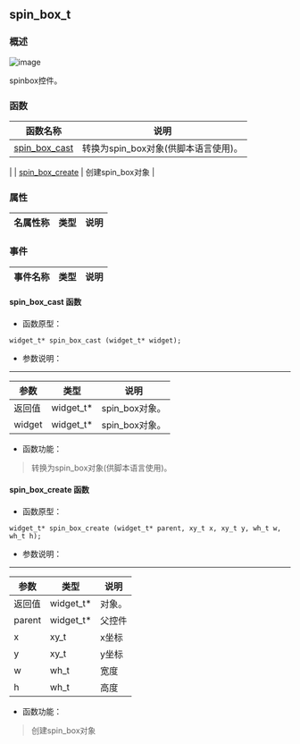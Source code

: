 ## spin\_box\_t
### 概述
![image](images/spin_box_t_0.png)

 spinbox控件。
### 函数
<p id="spin_box_t_methods">

| 函数名称 | 说明 | 
| -------- | ------------ | 
| <a href="#spin_box_t_spin_box_cast">spin\_box\_cast</a> |  转换为spin_box对象(供脚本语言使用)。 |
| <a href="#spin_box_t_spin_box_create">spin\_box\_create</a> |  创建spin_box对象 |
### 属性
<p id="spin_box_t_properties">

| 名属性称 | 类型 | 说明 | 
| -------- | ----- | ------------ | 
### 事件
<p id="spin_box_t_events">

| 事件名称 | 类型  | 说明 | 
| -------- | ----- | ------- | 
#### spin\_box\_cast 函数
* 函数原型：

```
widget_t* spin_box_cast (widget_t* widget);
```

* 参数说明：

-----------------------

| 参数 | 类型 | 说明 |
| -------- | ----- | --------- |
| 返回值 | widget\_t* | spin\_box对象。 |
| widget | widget\_t* | spin\_box对象。 |
* 函数功能：

> <p id="spin_box_t_spin_box_cast"> 转换为spin_box对象(供脚本语言使用)。



#### spin\_box\_create 函数
* 函数原型：

```
widget_t* spin_box_create (widget_t* parent, xy_t x, xy_t y, wh_t w, wh_t h);
```

* 参数说明：

-----------------------

| 参数 | 类型 | 说明 |
| -------- | ----- | --------- |
| 返回值 | widget\_t* | 对象。 |
| parent | widget\_t* | 父控件 |
| x | xy\_t | x坐标 |
| y | xy\_t | y坐标 |
| w | wh\_t | 宽度 |
| h | wh\_t | 高度 |
* 函数功能：

> <p id="spin_box_t_spin_box_create"> 创建spin_box对象



